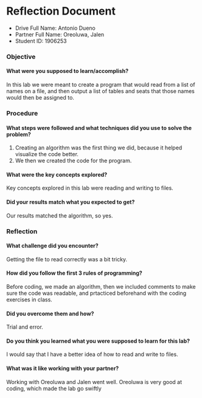# Reflection Document

* Drive Full Name: Antonio Dueno
* Partner Full Name: Oreoluwa, Jalen
* Student ID: 1906253

### Objective
#### What were you supposed to learn/accomplish?
In this lab we were meant to create a program that would read from a list of names on a file, and then output a list of tables 
and seats that those names would then be assigned to.

### Procedure
#### What steps were followed and what techniques did you use to solve the problem?
1. Creating an algorithm was the first thing we did, because it helped visualize the code better.
2. We then we created the code for the program.

#### What were the key concepts explored?
Key concepts explored in this lab were reading and writing to files.

#### Did your results match what you expected to get?
Our results matched the algorithm, so yes.

### Reflection
#### What challenge did you encounter?
Getting the file to read correctly was a bit tricky. 

#### How did you follow the first 3 rules of programming?
Before coding, we made an algorithm, then we included comments to make sure the code was readable, and prtacticed beforehand 
with the coding exercises in class.

#### Did you overcome them and how?
Trial and error.

#### Do you think you learned what you were supposed to learn for this lab?
I would say that I have a better idea of how to read and write to files.

#### What was it like working with your partner?
Working with Oreoluwa and Jalen went well. Oreoluwa is very good at coding, which made the lab go swiftly